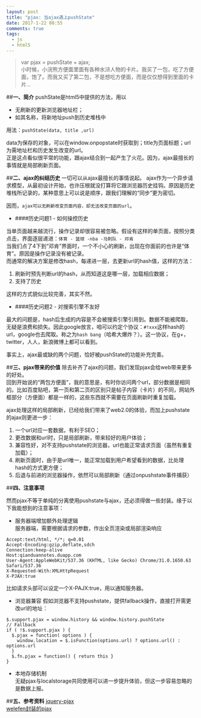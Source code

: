 ```yaml
---
layout: post
title: "pjax: 当ajax遇上pushState"
date: 2017-1-22 08:55
comments: true
tags:
  - js
  - html5
---
```


>var pjax = pushState + ajax;                  
>小时候，小浣熊方便面里面有各种水浒人物的卡片。我买了一包，吃了方便面，饱了。而我又买了第二包，不是想吃方便面，而是仅仅想得到里面的卡片…          

<!-- more -->

##**一、简介**
pushState是html5中提供的方法，用以

- 无刷新的更新浏览器地址栏；            
- 如其名称，将新地址push到历史堆栈中            

用法：`pushState(data, title ,url)`            

data为保存的对象，可以在window.onpopstate时获取到；title为页面标题；url为需地址栏和历史发生改变的url。            
正是这点看似很平常的功能，跟ajax结合到一起产生了火花。因为，ajax最擅长的事情就是局部刷新页面。

##**二、ajax的纠结历史**
一切可以从ajax最擅长的事情说起。
ajax作为一个异步请求模型，从最初设计开始，也许压根就没打算将它跟浏览器历史挂钩。原因是历史堆栈所记录的，某种意思上可以说是顺序，跟我们理解的“同步”更为密切。

因而，`ajax可以无刷新改变页面内容，却无法改变页面的url`。

- ####历史问题1 - 如何操控历史

当单页面越来越流行，操作记录却很容易被忽略。假设有这样的单页面，按照分类点击，界面逐层递进：`体育 - 篮球 -nba -马刺队 - 邓肯`                       
当我们点了4下到“邓肯”界面时，一个不小心的刷新，出现在你面前的也许是“体育”。原因是操作记录没有被记录。                  
而通常的解决方案是修改hash，每递进一层，去更新url的hash值，这样的方法：

1. 刷新时预先判断url的hash，从而知道这是哪一层，加载相应数据；          
2. 支持了历史

这样的方式貌似比较完善，其实不然。

- ####历史问题2 - 对搜索引擎不友好

最大的问题是，hash后生成的内容是不会被搜索引擎引用到。数据不能被爬取，无疑是浪费和损失。因此google放言，咱可以约定个协议：`#!xxx`这样hash的url，google也去爬取。称之为`hash bang`（哈希大爆炸？）。这一协议，在g+，twitter，人人，新浪微博上都可以看到。

事实上，ajax最或缺的两个问题，恰好被pushState的功能补充完善。

##**三、pjax带来的价值**
除去补齐了ajax的问题，我们发现pjax会给web带来更多的好处。                     
回到开始说的“两包方便面”，我的意思是，有时你访问两个url，部分数据是相同的。比如百度贴吧，第一页和第二页的区别只是帖子内容（卡片）的不同，网站外框部分（方便面）都是一样的，这些东西就不需要在页面刷新时重复加载。

ajax处理这样的局部刷新，已经给我们带来了web2.0的体验，而加上pushstate的ajax则更进一步：

1. 一个url对应一套数据，有利于SEO；
2. 更改数据和url时，只是局部刷新，带来较好的用户体验；
3. 兼容性好，对不支持pushstate的浏览器，url也能正常请求页面（虽然有重复加载）；
4. 刷新页面时，由于是url唯一，能正常加载到用户希望看到的数据，比处理hash的方式更方便；
5. 后退与前进的浏览器操作，依然可以局部刷新（通过onpushstate事件捕获）

##**四、注意事项**

然而pjax不等于单纯的分离使用pushstate与ajax，还必须得做一些封装。缘于以下我能想到的注意事项：

- 服务器端增加额外处理逻辑             
服务器端，需要根据请求的参数，作出全页渲染或局部渲染响应
```
Accept:text/html, */*; q=0.01
Accept-Encoding:gzip,deflate,sdch
Connection:keep-alive
Host:qianduannotes.duapp.com
User-Agent:AppleWebKit/537.36 (KHTML, like Gecko) Chrome/31.0.1650.63 Safari/537.36
X-Requested-With:XMLHttpRequest
X-PJAX:true
```
比如请求头部可以设定一个X-PAJX:true，用以通知服务器。

- 浏览器兼容
假如浏览器不支持pushstate，提供fallback操作，直接打开需更改url的地址：
```
$.support.pjax = window.history && window.history.pushState
// Fallback
if ( !$.support.pjax ) {
  $.pjax = function( options ) {
    window.location = $.isFunction(options.url) ? options.url() : options.url
  }
  $.fn.pjax = function() { return this }
}
```
- 本地存储机制                  
无疑pjax与localstorage共同使用可以进一步提升体验，但这一步容易忽略的是数据上报。

##**五、参考资料**
[jquery-pjax](https://github.com/defunkt/jquery-pjax)                 
[welefen封装的pjax](https://github.com/welefen/pjax)
